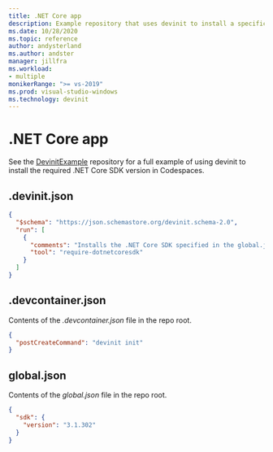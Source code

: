 ```yaml
---
title: .NET Core app
description: Example repository that uses devinit to install a specific .NET Core SDK.
ms.date: 10/28/2020
ms.topic: reference
author: andysterland
ms.author: andster
manager: jillfra
ms.workload:
- multiple
monikerRange: ">= vs-2019"
ms.prod: visual-studio-windows
ms.technology: devinit
---
```


# .NET Core app

See the [DevinitExample](https://github.com/microsoft/DevinitExample) repository for a full example of using devinit to install the required .NET Core SDK version in Codespaces.

## .devinit.json

```json
{
  "$schema": "https://json.schemastore.org/devinit.schema-2.0",
  "run": [
    {
      "comments": "Installs the .NET Core SDK specified in the global.json file.",
      "tool": "require-dotnetcoresdk"
    }
  ]
}
```

## .devcontainer.json

Contents of the _.devcontainer.json_ file in the repo root.

```json
{
  "postCreateCommand": "devinit init"
}
```

## global.json

Contents of the _global.json_ file in the repo root.

```json
{
  "sdk": {
    "version": "3.1.302"
  }
}
```
